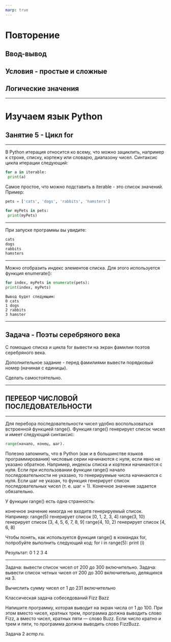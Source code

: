 ```yaml
---
marp: true
---
```


<style>
.columns {
  display: flex;
  gap: 50px;
  align-items: center;
}
.columns img {
  width: 300px;
  height: auto;
}
.columns .text {
  flex: 1;
}
</style>

# Повторение

## Ввод-вывод
## Условия - простые и сложные
## Логические значения

---


# Изучаем язык Python
## Занятие 5 - Цикл for

---

В Python итерация относится ко всему, что можно зациклить, например к строке, списку, кортежу или словарю, диапазону чисел.
Синтаксис цикла итерации следующий:

```python
for a in iterable:
 print(a)
```
Самое простое, что можно подставить в iterable - это список значений.
Пример:

```python
pets = ['cats', 'dogs', 'rabbits', 'hamsters']

for myPets in pets:
 print(myPets)
```

---

При запуске программы вы увидите:

```python
cats
dogs
rabbits
hamsters
```

---

Можно отобразить индекс элементов списка. Для этого
используется функция enumerate():

```python
for index, myPets in enumerate(pets):
print(index, myPets)
```

```
Вывод будет следующим:
0 cats
1 dogs
2 rabbits
3 hamster
```
---

## Задача - Поэты серебряного века

С помощью списка и цикла for вывести на экран фамилии поэтов серебряного века.

Дополнительное задание - перед фамилиями вывести порядковый номер
(начиная с единицы).

Сделать самостоятельно.

---

## ПЕРЕБОР ЧИСЛОВОЙ ПОСЛЕДОВАТЕЛЬНОСТИ

---

Для перебора последовательности чисел удобно воспользоваться встроенной функцией range(). 
Функция range() генерирует список чисел и имеет следующий
синтаксис:

```python
range(начало, конец, шаг).
```

Полезно запомнить, что в Python (как и в большинстве языков программирования) числовые серии начинаются с нуля, если явно не указано обратное. Например, индексы списка и кортежи начинаются
с нуля.
Если при использовании функции range() начало последовательности не указано, то генерируемые числа начинаются с нуля.
Если шаг не указан, то функция генерирует список последовательных чисел (т. е. шаг = 1). Конечное значение задается обязательно. 

У функции range() есть одна странность: 

конечное значение никогда не входитв генерируемый список.
Например:
range(5) генерирует список [0, 1, 2, 3, 4]
range(3, 10) генерирует список [3, 4, 5, 6, 7, 8, 9]
range(4, 10, 2) генерирует список [4, 6, 8]

Чтобы понять, как используется функция range() в командах for, попробуйте выполнить следующий код:
for i in range(5):
 print (i)

Результат:
0
1
2
3
4

---

Задача: вывести список чисел от 200 до 300 включительно.
Задача: вывести список четных чисел от 200 до 300 включительно, делящихся на 3.

Вычислить сумму чисел от 1 до 231 включительно

Классическая задача собеседований Fizz Bazz

Напишите программу, которая выводит на экран числа от 1 до 100. При этом вместо чисел, кратных трем, программа должна выводить слово Fizz, а вместо чисел, кратных пяти — слово Buzz. Если число кратно и трем и пяти, то программа должна выводить слово FizzBuzz.

Задача 2 acmp.ru.

